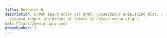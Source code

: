 ```yaml
---
title: Resource 6
description: Lorem ipsum dolor sit amet, consectetur adipiscing elit, sed do
  eiusmod tempor incididunt ut labore et dolore magna aliqua.
url: https://www.google.com/
phaseNumber: 3
---
```

